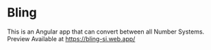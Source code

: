 
# Bling

This is an Angular app that can convert between all Number Systems.
Preview Available at https://bling-si.web.app/

